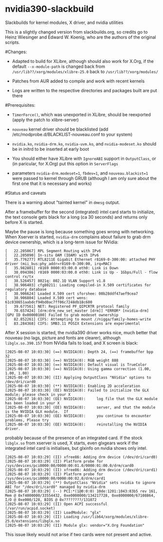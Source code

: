 # nvidia390-slackbuild

Slackbuilds for kernel modules, X driver, and nvidia utilities

This is a slightly changed version from slackbuilds.org, so credits go to Heinz Wiesinger and Edward W. Koenig, who are the authors of the original scripts.

#Changes:

- Adapted to build for XLibre, although should also work for X.Org, if the default `--x-module-path` is changed back from `/usr/lib??/xorg/modules/xlibre-25.0` back to `/usr/lib??/xorg/modules/`

- Patches from AUR added to compile and work with recent kernels

- Logs are written to the respective directories and packages built are put there

#Prerequisites:

- `TimerForce()`, which was unexported in XLibre, should be reexported (apply the patch to xlibre-server)

- `nouveau` kernel driver should be blacklisted (add /etc/modprobe.d/BLACKLIST-nouveau.conf to your system)

- `nvidia.ko`, `nvidia-drm.ko`, `nvidia-uvm.ko`, and `nvidia-modeset.ko` should be in initrd to be inserted at early boot

- You should either have XLibre with `IgnoreABI` support in `OutputClass`, or (in paricular, for X.Org) put this option in `ServerFlags`

- parameters `nvidia-drm.modeset=1`, `fbdev=1`, and `nouveau.blackist=1` were passed to kernel through GRUB (although I am only sure about the first one that it is necessary and works)

#Status and caveats

There is a warning about "tainted kernel" in `dmesg` output.

After a framebuffer for the second (integrated) intel card starts to initialize, the text console gets black for a long (ca 30 seconds) and returns only before X is started.

Maybe the pause is long because something goes wrong with networking. When Xserver is started, `nvidia-drm` complains about failure to grab drm device ownership, which is a long-term issue for NVidia:
```
[   22.205067] RPL Segment Routing with IPv6
[   22.205090] In-situ OAM (IOAM) with IPv6
[   35.776277] RTL8211E Gigabit Ethernet r8169-0-300:00: attached PHY driver (mii_bus:phy_addr=r8169-0-300:00, irq=MAC)
[   35.982801] r8169 0000:03:00.0 eth0: Link is Down
[   38.094386] r8169 0000:03:00.0 eth0: Link is Up - 1Gbps/Full - flow control rx/tx
[   38.526457] 8021q: 802.1Q VLAN Support v1.8
[   38.906403] cfg80211: Loading compiled-in X.509 certificates for regulatory database
[   38.906624] Loaded X.509 cert sforshee: 00b28ddf47aef9cea7
[   38.906804] Loaded X.509 cert wens: 61c038651aabdcf94bd0ac7ff06c7248db18c600
[   39.677561] NET: Registered PF_QIPCRTR protocol family
[   70.657424] [drm:drm_new_set_master [drm]] *ERROR* [nvidia-drm] [GPU ID 0x00000100] Failed to grab modeset ownership
[   82.852261] CIFS: Attempting to mount //nigga/family-homes-write
[   83.284368] CIFS: SMB3.11 POSIX Extensions are experimental
```

After X session is started, the nvidia390 driver works nice, much better that nouveau (no lags, picture and fonts are clearer), although `libglx.so.390.157` from NVidia fails to load, and X screen is black:
```
[2025-08-07 10:03:30] (==) NVIDIA(0): Depth 24, (==) framebuffer bpp 32
[2025-08-07 10:03:30] (==) NVIDIA(0): RGB weight 888
[2025-08-07 10:03:30] (==) NVIDIA(0): Default visual is TrueColor
[2025-08-07 10:03:30] (==) NVIDIA(0): Using gamma correction (1.00, 1.00, 1.00)
[2025-08-07 10:03:30] (II) Applying OutputClass "NVidia" options to /dev/dri/card0
[2025-08-07 10:03:30] (**) NVIDIA(0): Enabling 2D acceleration
[2025-08-07 10:03:30] (EE) NVIDIA(0): Failed to initialize the GLX module; please check in your X
[2025-08-07 10:03:30] (EE) NVIDIA(0):     log file that the GLX module has been loaded in your X
[2025-08-07 10:03:30] (EE) NVIDIA(0):     server, and that the module is the NVIDIA GLX module.  If
[2025-08-07 10:03:30] (EE) NVIDIA(0):     you continue to encounter problems, Please try
[2025-08-07 10:03:30] (EE) NVIDIA(0):     reinstalling the NVIDIA driver.
```
probably because of the presence of an integrated card. If the stock `libglx.so` from xserver is used, X starts, even glxgears work if the integrated intel card is initialises, but glxinfo on nvidia shows only intel.
```
[2025-08-07 10:03:29] (II) xfree86: Adding drm device (/dev/dri/card0)
[2025-08-07 10:03:29] (II) Platform probe for /sys/devices/pci0000:00/0000:00:01.0/0000:01:00.0/drm/card0
[2025-08-07 10:03:29] (II) xfree86: Adding drm device (/dev/dri/card1)
[2025-08-07 10:03:29] (II) Platform probe for /sys/devices/pci0000:00/0000:00:02.0/drm/card1
[2025-08-07 10:03:29] (**) OutputClass "NVidia" sets nvidia to ignore ABI for "/dev/dri/card0" managed by nvidia-drm
[2025-08-07 10:03:29] (--) PCI:*(1@0:0:0) 10de:1201:1043:83b5 rev 161, Mem @ 0xf4000000/33554432, 0xe0000000/134217728, 0xe8000000/67108864, I/O @ 0xe000/128, BIOS @ 0x????????/131072
[2025-08-07 10:03:29] (II) Open ACPI successful (/var/run/acpid.socket)
[2025-08-07 10:03:29] (II) LoadModule: "glx"
[2025-08-07 10:03:29] (II) Loading /usr/lib64/xorg/modules/xlibre-25.0/extensions/libglx.so
[2025-08-07 10:03:29] (II) Module glx: vendor="X.Org Foundation"
```

This issue likely would not arise if two cards were not present and active.
